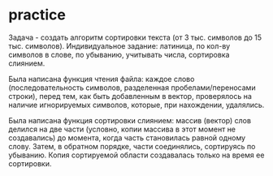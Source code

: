 # practice

Задача - создать алгоритм сортировки текста (от 3 тыс. символов до 15 тыс. символов). 
Индивидуальное задание: латиница, по кол-ву символов в слове, по убыванию, учитывать числа, сортировка слиянием.

Была написана функция чтения файла: каждое слово (последовательность символов, разделенная пробелами/переносами строки), перед тем, как быть добавленным в вектор, проверялось на наличие игнорируемых символов, которые, при нахождении, удалялись.

Была написана функция сортировки слиянием: массив (вектор) слов делился на две части (условно, копии массива в этот момент не создавались) до момента, когда часть становилась равной одному слову. Затем, в обратном порядке, части соединялись, сортируясь по убыванию. Копия сортируемой области создавалась только на время ее сортировки.
